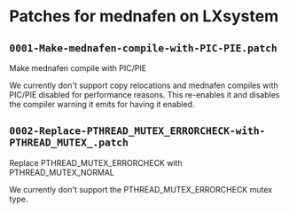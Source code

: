 # Patches for mednafen on LXsystem

## `0001-Make-mednafen-compile-with-PIC-PIE.patch`

Make mednafen compile with PIC/PIE

We currently don't support copy relocations and mednafen compiles with
PIC/PIE disabled for performance reasons. This re-enables it and
disables the compiler warning it emits for having it enabled.

## `0002-Replace-PTHREAD_MUTEX_ERRORCHECK-with-PTHREAD_MUTEX_.patch`

Replace PTHREAD_MUTEX_ERRORCHECK with PTHREAD_MUTEX_NORMAL

We currently don't support the PTHREAD_MUTEX_ERRORCHECK mutex type.

